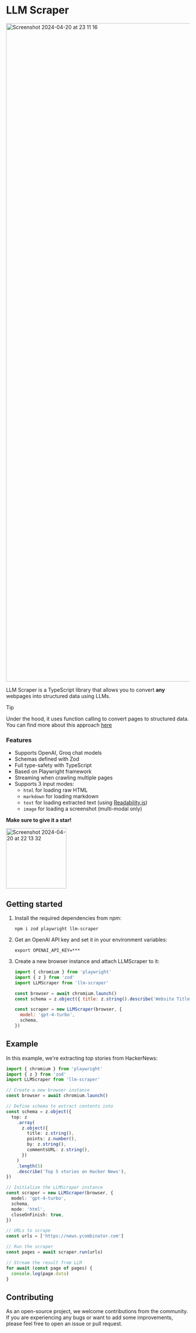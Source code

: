 # LLM Scraper

<img width="1800" alt="Screenshot 2024-04-20 at 23 11 16" src="https://github.com/mishushakov/llm-scraper/assets/10400064/ab00e048-a9ff-43b6-81d5-2e58090e2e65">

LLM Scraper is a TypeScript library that allows you to convert **any** webpages into structured data using LLMs.

> [!TIP]
> Under the hood, it uses function calling to convert pages to structured data. You can find more about this approach [here](https://til.simonwillison.net/gpt3/openai-python-functions-data-extraction)

### Features

- Supports OpenAI, Groq chat models
- Schemas defined with Zod
- Full type-safety with TypeScript
- Based on Playwright framework
- Streaming when crawling multiple pages
- Supports 3 input modes:
  - `html` for loading raw HTML
  - `markdown` for loading markdown
  - `text` for loading extracted text (using [Readability.js](https://github.com/mozilla/readability))
  - `image` for loading a screenshot (multi-modal only)

**Make sure to give it a star!**

<img width="165" alt="Screenshot 2024-04-20 at 22 13 32" src="https://github.com/mishushakov/llm-scraper/assets/10400064/11e2a79f-a835-48c4-9f85-5c104ca7bb49">

## Getting started

1. Install the required dependencies from npm:

   ```
   npm i zod playwright llm-scraper
   ```

2. Get an OpenAI API key and set it in your environment variables:

   ```
   export OPENAI_API_KEY=***
   ```

3. Create a new browser instance and attach LLMScraper to it:

   ```js
   import { chromium } from 'playwright'
   import { z } from 'zod'
   import LLMScraper from 'llm-scraper'

   const browser = await chromium.launch()
   const schema = z.object({ title: z.string().describe('Website Title') })

   const scraper = new LLMScraper(browser, {
     model: 'gpt-4-turbo',
     schema,
   })
   ```

## Example

In this example, we're extracting top stories from HackerNews:

```ts
import { chromium } from 'playwright'
import { z } from 'zod'
import LLMScraper from 'llm-scraper'

// Create a new browser instance
const browser = await chromium.launch()

// Define schema to extract contents into
const schema = z.object({
  top: z
    .array(
      z.object({
        title: z.string(),
        points: z.number(),
        by: z.string(),
        commentsURL: z.string(),
      })
    )
    .length(5)
    .describe('Top 5 stories on Hacker News'),
})

// Initialize the LLMScraper instance
const scraper = new LLMScraper(browser, {
  model: 'gpt-4-turbo',
  schema,
  mode: 'html',
  closeOnFinish: true,
})

// URLs to scrape
const urls = ['https://news.ycombinator.com']

// Run the scraper
const pages = await scraper.run(urls)

// Stream the result from LLM
for await (const page of pages) {
  console.log(page.data)
}
```

## Contributing

As an open-source project, we welcome contributions from the community. If you are experiencing any bugs or want to add some improvements, please feel free to open an issue or pull request.
